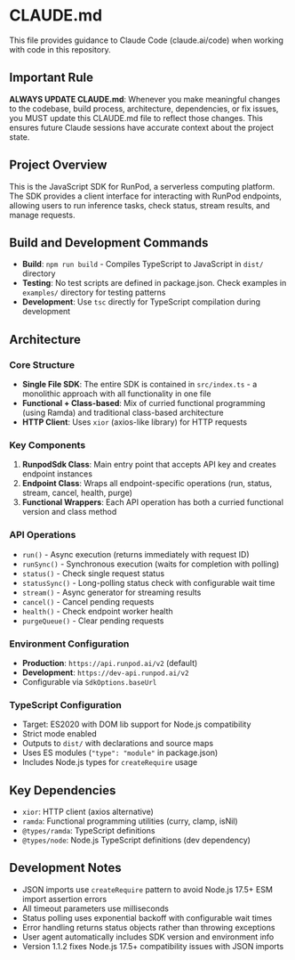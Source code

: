 # CLAUDE.md

This file provides guidance to Claude Code (claude.ai/code) when working with code in this repository.

## Important Rule
**ALWAYS UPDATE CLAUDE.md**: Whenever you make meaningful changes to the codebase, build process, architecture, dependencies, or fix issues, you MUST update this CLAUDE.md file to reflect those changes. This ensures future Claude sessions have accurate context about the project state.

## Project Overview

This is the JavaScript SDK for RunPod, a serverless computing platform. The SDK provides a client interface for interacting with RunPod endpoints, allowing users to run inference tasks, check status, stream results, and manage requests.

## Build and Development Commands

- **Build**: `npm run build` - Compiles TypeScript to JavaScript in `dist/` directory
- **Testing**: No test scripts are defined in package.json. Check examples in `examples/` directory for testing patterns
- **Development**: Use `tsc` directly for TypeScript compilation during development

## Architecture

### Core Structure

- **Single File SDK**: The entire SDK is contained in `src/index.ts` - a monolithic approach with all functionality in one file
- **Functional + Class-based**: Mix of curried functional programming (using Ramda) and traditional class-based architecture
- **HTTP Client**: Uses `xior` (axios-like library) for HTTP requests

### Key Components

1. **RunpodSdk Class**: Main entry point that accepts API key and creates endpoint instances
2. **Endpoint Class**: Wraps all endpoint-specific operations (run, status, stream, cancel, health, purge)
3. **Functional Wrappers**: Each API operation has both a curried functional version and class method

### API Operations

- `run()` - Async execution (returns immediately with request ID)
- `runSync()` - Synchronous execution (waits for completion with polling)
- `status()` - Check single request status
- `statusSync()` - Long-polling status check with configurable wait time
- `stream()` - Async generator for streaming results
- `cancel()` - Cancel pending requests
- `health()` - Check endpoint worker health
- `purgeQueue()` - Clear pending requests

### Environment Configuration

- **Production**: `https://api.runpod.ai/v2` (default)
- **Development**: `https://dev-api.runpod.ai/v2`
- Configurable via `SdkOptions.baseUrl`

### TypeScript Configuration

- Target: ES2020 with DOM lib support for Node.js compatibility
- Strict mode enabled
- Outputs to `dist/` with declarations and source maps
- Uses ES modules (`"type": "module"` in package.json)
- Includes Node.js types for `createRequire` usage

## Key Dependencies

- `xior`: HTTP client (axios alternative)
- `ramda`: Functional programming utilities (curry, clamp, isNil)
- `@types/ramda`: TypeScript definitions
- `@types/node`: Node.js TypeScript definitions (dev dependency)

## Development Notes

- JSON imports use `createRequire` pattern to avoid Node.js 17.5+ ESM import assertion errors
- All timeout parameters use milliseconds
- Status polling uses exponential backoff with configurable wait times
- Error handling returns status objects rather than throwing exceptions
- User agent automatically includes SDK version and environment info
- Version 1.1.2 fixes Node.js 17.5+ compatibility issues with JSON imports